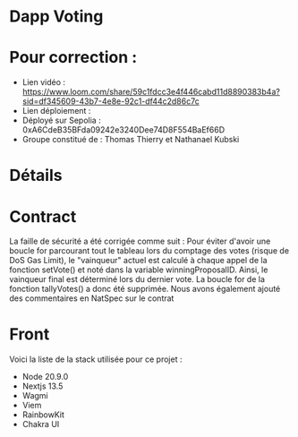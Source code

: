 # Dapp Voting

# Pour correction :

- Lien vidéo : https://www.loom.com/share/59c1fdcc3e4f446cabd11d8890383b4a?sid=df345609-43b7-4e8e-92c1-df44c2d86c7c
- Lien déploiement : 
- Déployé sur Sepolia : 0xA6CdeB35BFda09242e3240Dee74D8F554BaEf66D
- Groupe constitué de : Thomas Thierry et Nathanael Kubski

# Détails

# Contract 

La faille de sécurité a été corrigée comme suit : 
Pour éviter d'avoir une boucle for parcourant tout le tableau lors du comptage des votes (risque de DoS Gas Limit), le "vainqueur" actuel est calculé à chaque appel de la fonction setVote() et noté dans la variable winningProposalID. Ainsi, le vainqueur final est déterminé lors du dernier vote. La boucle for de la fonction tallyVotes() a donc été supprimée.
Nous avons également ajouté des commentaires en NatSpec sur le contrat

# Front

Voici la liste de la stack utilisée pour ce projet :
- Node 20.9.0
- Nextjs 13.5
- Wagmi
- Viem
- RainbowKit
- Chakra UI

